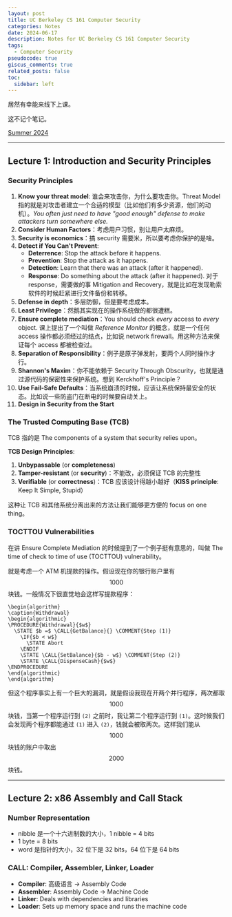 ```yaml
---
layout: post
title: UC Berkeley CS 161 Computer Security
categories: Notes
date: 2024-06-17
description: Notes for UC Berkeley CS 161 Computer Security
tags:
  - Computer Security
pseudocode: true
giscus_comments: true
related_posts: false
toc:
  sidebar: left
---
```


居然有幸能来线下上课。

这不记个笔记。

[Summer 2024](https://cs161.org/)

---

## Lecture 1: Introduction and Security Principles

### Security Principles

1. **Know your threat model**: 谁会来攻击你，为什么要攻击你。Threat Model 指的就是对攻击者建立一个合适的模型（比如他们有多少资源，他们的动机）。_You often just need to have "good enough" defense to make attackers turn somewhere else._
2. **Consider Human Factors**：考虑用户习惯，别让用户太麻烦。
3. **Security is economics**：搞 security 需要米，所以要考虑你保护的是啥。
4. **Detect if You Can't Prevent**:
   - **Deterrence**: Stop the attack before it happens.
   - **Prevention**: Stop the attack as it happens.
   - **Detection**: Learn that there was an attack (after it happened).
   - **Response**: Do something about the attack (after it happened). 对于 response，需要做的事 Mitigation and Recovery，就是比如在发现勒索软件的时候赶紧进行文件备份和转移。
5. **Defense in depth**：多层防御，但是要考虑成本。
6. **Least Privilege**：然鹅其实现在的操作系统做的都很遭糕。
7. **Ensure complete mediation**：You should check _every_ access to _every_ object. 课上提出了一个叫做 _Reference Monitor_ 的概念，就是一个任何 access 操作都必须经过的结点，比如说 network firewall。用这种方法来保证每个 access 都被检查过。
8. **Separation of Responsibility**：例子是原子弹发射，要两个人同时操作才行。
9. **Shannon's Maxim**：你不能依赖于 Security Through Obscurity，也就是通过源代码的保密性来保护系统。想到 Kerckhoff's Principle？
10. **Use Fail-Safe Defaults**：当系统崩溃的时候，应该让系统保持最安全的状态。比如说一些防盗门在断电的时候要自动关上。
11. **Design in Security from the Start**

### The Trusted Computing Base (TCB)

TCB 指的是 The components of a system that security relies upon。

**TCB Design Principles**:

1. **Unbypassable** (or **completeness**)
2. **Tamper-resistant** (or **security**)：不能改，必须保证 TCB 的完整性
3. **Verifiable** (or **correctness**)：TCB 应该设计得越小越好（**KISS principle**: Keep It Simple, Stupid）

这种让 TCB 和其他系统分离出来的方法让我们能够更方便的 focus on one thing。

### TOCTTOU Vulnerabilities

在讲 Ensure Complete Mediation 的时候提到了一个例子挺有意思的，叫做 The time of check to time of use (TOCTTOU) vulnerability。

就是考虑一个 ATM 机提款的操作。假设现在你的银行账户里有 $$1000$$ 块钱。一般情况下很直觉地会这样写提款程序：

```pseudocode
\begin{algorithm}
\caption{Withdrawal}
\begin{algorithmic}
\PROCEDURE{Withdrawal}{$w$}
  \STATE $b =$ \CALL{GetBalance}{} \COMMENT{Step (1)}
    \IF{$b < w$}
      \STATE Abort
    \ENDIF
    \STATE \CALL{SetBalance}{$b - w$} \COMMENT{Step (2)}
    \STATE \CALL{DispenseCash}{$w$}
\ENDPROCEDURE
\end{algorithmic}
\end{algorithm}
```

但这个程序事实上有一个巨大的漏洞，就是假设我现在开两个并行程序，两次都取 $$1000$$ 块钱，当第一个程序运行到 `(2)` 之前时，我让第二个程序运行到 `(1)`。这时候我们会发现两个程序都能通过 `(1)` 进入 `(2)`，钱就会被取两次。这样我们能从 $$1000$$ 块钱的账户中取出 $$2000$$ 块钱。

---

## Lecture 2: x86 Assembly and Call Stack

### Number Representation

- nibble 是一个十六进制数的大小，1 nibble = 4 bits
- 1 byte = 8 bits
- word 是指针的大小，32 位下是 32 bits，64 位下是 64 bits

### CALL: Compiler, Assembler, Linker, Loader

- **Compiler**: 高级语言 -> Assembly Code
- **Assembler**: Assembly Code -> Machine Code
- **Linker**: Deals with dependencies and libraries
- **Loader**: Sets up memory space and runs the machine code
